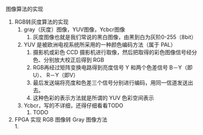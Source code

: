 图像算法的实现

1. RGB转灰度算法的实现
   1. gray（灰度）图像，YUV图像，Ycbcr图像
      1. 灰度图像也就是我们常说的黑白图像，由黑到白为灰阶0-255（8bit）
   2. YUV 是被欧洲电视系统所采用的一种颜色编码方法（属于 PAL）
      1. 摄影机或彩色 CCD 摄影机进行取像，然后把取得的彩色图像信号经分色、分别放大校正后得到 RGB
      2. RGB再经过矩阵变换电路得到亮度信号 Y 和两个色差信号 B－Y（即 U）、 R－Y（即V）
      3. 最后发送端将亮度和色差三个信号分别进行编码，用同一信道发送出去。
      4. 这种色彩的表示方法就是所谓的 YUV 色彩空间表示
   3. Ycbcr，写的不详细，还得仔细看看TODO
      1. TODO
2. FPGA 实现 RGB 图像转 Gray 图像方法  
   1. 